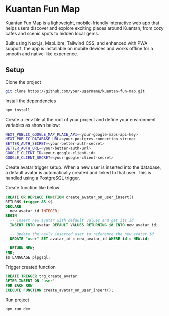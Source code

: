 # Kuantan Fun Map

Kuantan Fun Map is a lightweight, mobile-friendly interactive web app that helps users discover and explore exciting places around Kuantan, from cozy cafes and scenic spots to hidden local gems.

Built using Next.js, MapLibre, Tailwind CSS, and enhanced with PWA support, the app is installable on mobile devices and works offline for a smooth and native-like experience.

## Setup

Clone the project

```bash
git clone https://github.com/your-username/kuantan-fun-map.git
```

Install the dependencies

```bash
npm install
```

Create a .env file at the root of your project and define your environment variables as shown below:

```bash
NEXT_PUBLIC_GOOGLE_MAP_PLACE_API=<your-google-maps-api-key>
NEXT_PUBLIC_DATABASE_URL=<your-postgres-connection-string>
BETTER_AUTH_SECRET=<your-better-auth-secret>
BETTER_AUTH_URL=<your-better-auth-url>
GOOGLE_CLIENT_ID=<your-google-client-id>
GOOGLE_CLIENT_SECRET=<your-google-client-secret>
```

Create avatar trigger setup. When a new user is inserted into the database, a default avatar is automatically created and linked to that user. This is handled using a PostgreSQL trigger.

Create function like below

```sql
CREATE OR REPLACE FUNCTION create_avatar_on_user_insert()
RETURNS trigger AS $$
DECLARE
  new_avatar_id INTEGER;
BEGIN
  -- Insert new avatar with default values and get its id
  INSERT INTO avatar DEFAULT VALUES RETURNING id INTO new_avatar_id;

  -- Update the newly inserted user to reference the new avatar id
  UPDATE "user" SET avatar_id = new_avatar_id WHERE id = NEW.id;

  RETURN NEW;
END;
$$ LANGUAGE plpgsql;
```

Trigger created function

```sql
CREATE TRIGGER trg_create_avatar
AFTER INSERT ON "user"
FOR EACH ROW
EXECUTE FUNCTION create_avatar_on_user_insert();
```

Run project

```bash
npm run dev
```
